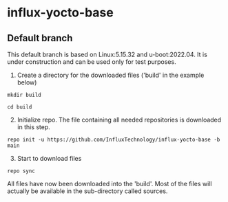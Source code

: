 # influx-yocto-base


## Default branch

This default branch is based on Linux:5.15.32 and u-boot:2022.04.
It is under construction and can be used only for test purposes.

1. Create a directory for the downloaded files ('build' in the example below)

 `mkdir build`

 `cd build`

2. Initialize repo. The file containing all needed repositories is downloaded in this step.

 `repo init -u https://github.com/InfluxTechnology/influx-yocto-base -b main`

3. Start to download files

 `repo sync`

All files have now been downloaded into the 'build'. Most of the files will actually be available in the sub-directory called sources.
